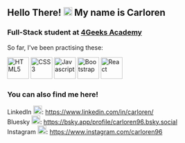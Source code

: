 ## Hello There! <img src="https://emojis.slackmojis.com/emojis/images/1643514347/3217/bluelightsaber.png?1643514347" style="height:20px"> My name is Carloren
### Full-Stack student at [4Geeks Academy](https://github.com/4GeeksAcademy)

So far, I've been practising these:
<p>
  <img src="https://cdn.worldvectorlogo.com/logos/html-1.svg" style="height:50px" alt="HTML5">
  <img src="https://cdn.worldvectorlogo.com/logos/css-3.svg" style="height:50px" alt="CSS3">
  <img src="https://upload.wikimedia.org/wikipedia/commons/6/6a/JavaScript-logo.png" style="height:50px" alt="Javascript">
  <img src="https://upload.wikimedia.org/wikipedia/commons/thumb/b/b2/Bootstrap_logo.svg/2560px-Bootstrap_logo.svg.png" style="height:50px" alt="Bootstrap">
  <img src="https://cdn.worldvectorlogo.com/logos/react-1.svg" style="height:50px" alt="React">
</p>

### You can also find me here!
LinkedIn <img src="https://cdn.worldvectorlogo.com/logos/linkedin-icon-2.svg" style="height:20px">: https://www.linkedin.com/in/carloren/ <br>
Bluesky <img src="https://cdn.worldvectorlogo.com/logos/bluesky-1.svg" style="height:20px">: https://bsky.app/profile/carloren96.bsky.social <br>
Instagram <img src="https://cdn.worldvectorlogo.com/logos/instagram-2016-5.svg" style="height:20px">: https://www.instagram.com/carloren96 <br>
<!--
**Carloren/carloren** is a ✨ _special_ ✨ repository because its `README.md` (this file) appears on your GitHub profile.

Here are some ideas to get you started:

- 🔭 I’m currently working on ...
- 🌱 I’m currently learning ...
- 👯 I’m looking to collaborate on ...
- 🤔 I’m looking for help with ...
- 💬 Ask me about ...
- 📫 How to reach me: ...
- 😄 Pronouns: ...
- ⚡ Fun fact: ...
-->
